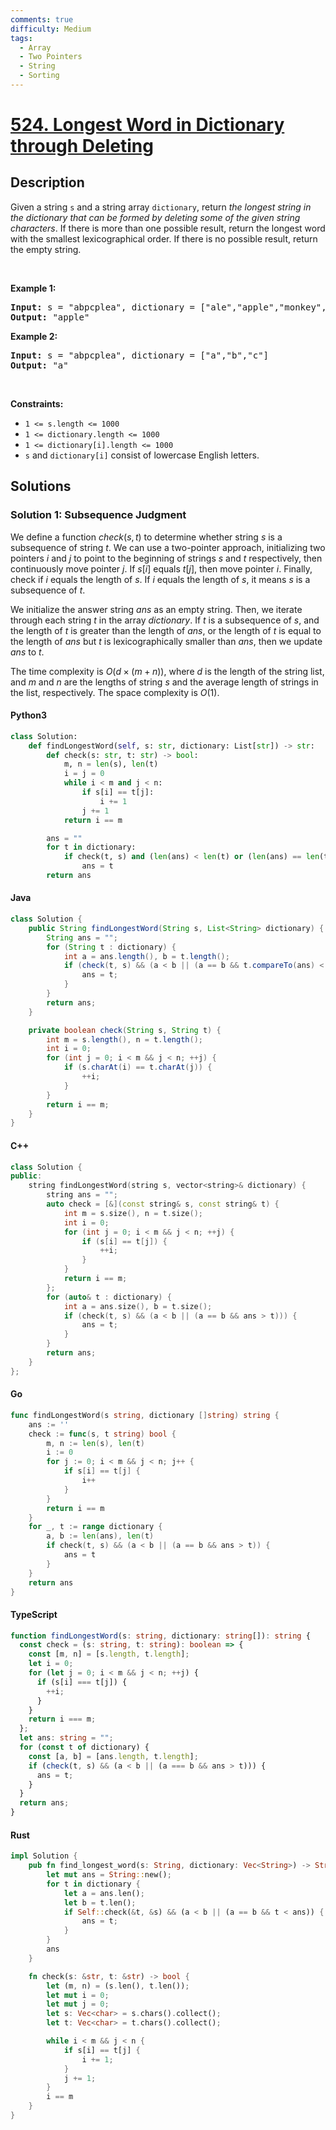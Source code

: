 ```yaml
---
comments: true
difficulty: Medium
tags:
  - Array
  - Two Pointers
  - String
  - Sorting
---
```


<!-- problem:start -->

# [524. Longest Word in Dictionary through Deleting](https://leetcode.com/problems/longest-word-in-dictionary-through-deleting)

## Description

<!-- description:start -->

<p>Given a string <code>s</code> and a string array <code>dictionary</code>, return <em>the longest string in the dictionary that can be formed by deleting some of the given string characters</em>. If there is more than one possible result, return the longest word with the smallest lexicographical order. If there is no possible result, return the empty string.</p>

<p>&nbsp;</p>
<p><strong class="example">Example 1:</strong></p>

<pre>
<strong>Input:</strong> s = &quot;abpcplea&quot;, dictionary = [&quot;ale&quot;,&quot;apple&quot;,&quot;monkey&quot;,&quot;plea&quot;]
<strong>Output:</strong> &quot;apple&quot;
</pre>

<p><strong class="example">Example 2:</strong></p>

<pre>
<strong>Input:</strong> s = &quot;abpcplea&quot;, dictionary = [&quot;a&quot;,&quot;b&quot;,&quot;c&quot;]
<strong>Output:</strong> &quot;a&quot;
</pre>

<p>&nbsp;</p>
<p><strong>Constraints:</strong></p>

<ul>
	<li><code>1 &lt;= s.length &lt;= 1000</code></li>
	<li><code>1 &lt;= dictionary.length &lt;= 1000</code></li>
	<li><code>1 &lt;= dictionary[i].length &lt;= 1000</code></li>
	<li><code>s</code> and <code>dictionary[i]</code> consist of lowercase English letters.</li>
</ul>

<!-- description:end -->

## Solutions

<!-- solution:start -->

### Solution 1: Subsequence Judgment

We define a function $check(s, t)$ to determine whether string $s$ is a subsequence of string $t$. We can use a two-pointer approach, initializing two pointers $i$ and $j$ to point to the beginning of strings $s$ and $t$ respectively, then continuously move pointer $j$. If $s[i]$ equals $t[j]$, then move pointer $i$. Finally, check if $i$ equals the length of $s$. If $i$ equals the length of $s$, it means $s$ is a subsequence of $t$.

We initialize the answer string $ans$ as an empty string. Then, we iterate through each string $t$ in the array $dictionary$. If $t$ is a subsequence of $s$, and the length of $t$ is greater than the length of $ans$, or the length of $t$ is equal to the length of $ans$ but $t$ is lexicographically smaller than $ans$, then we update $ans$ to $t$.

The time complexity is $O(d \times (m + n))$, where $d$ is the length of the string list, and $m$ and $n$ are the lengths of string $s$ and the average length of strings in the list, respectively. The space complexity is $O(1)$.

<!-- tabs:start -->

#### Python3

```python
class Solution:
    def findLongestWord(self, s: str, dictionary: List[str]) -> str:
        def check(s: str, t: str) -> bool:
            m, n = len(s), len(t)
            i = j = 0
            while i < m and j < n:
                if s[i] == t[j]:
                    i += 1
                j += 1
            return i == m

        ans = ""
        for t in dictionary:
            if check(t, s) and (len(ans) < len(t) or (len(ans) == len(t) and ans > t)):
                ans = t
        return ans
```

#### Java

```java
class Solution {
    public String findLongestWord(String s, List<String> dictionary) {
        String ans = "";
        for (String t : dictionary) {
            int a = ans.length(), b = t.length();
            if (check(t, s) && (a < b || (a == b && t.compareTo(ans) < 0))) {
                ans = t;
            }
        }
        return ans;
    }

    private boolean check(String s, String t) {
        int m = s.length(), n = t.length();
        int i = 0;
        for (int j = 0; i < m && j < n; ++j) {
            if (s.charAt(i) == t.charAt(j)) {
                ++i;
            }
        }
        return i == m;
    }
}
```

#### C++

```cpp
class Solution {
public:
    string findLongestWord(string s, vector<string>& dictionary) {
        string ans = "";
        auto check = [&](const string& s, const string& t) {
            int m = s.size(), n = t.size();
            int i = 0;
            for (int j = 0; i < m && j < n; ++j) {
                if (s[i] == t[j]) {
                    ++i;
                }
            }
            return i == m;
        };
        for (auto& t : dictionary) {
            int a = ans.size(), b = t.size();
            if (check(t, s) && (a < b || (a == b && ans > t))) {
                ans = t;
            }
        }
        return ans;
    }
};
```

#### Go

```go
func findLongestWord(s string, dictionary []string) string {
	ans := ''
	check := func(s, t string) bool {
		m, n := len(s), len(t)
		i := 0
		for j := 0; i < m && j < n; j++ {
			if s[i] == t[j] {
				i++
			}
		}
		return i == m
	}
	for _, t := range dictionary {
		a, b := len(ans), len(t)
		if check(t, s) && (a < b || (a == b && ans > t)) {
			ans = t
		}
	}
	return ans
}
```

#### TypeScript

```ts
function findLongestWord(s: string, dictionary: string[]): string {
  const check = (s: string, t: string): boolean => {
    const [m, n] = [s.length, t.length];
    let i = 0;
    for (let j = 0; i < m && j < n; ++j) {
      if (s[i] === t[j]) {
        ++i;
      }
    }
    return i === m;
  };
  let ans: string = "";
  for (const t of dictionary) {
    const [a, b] = [ans.length, t.length];
    if (check(t, s) && (a < b || (a === b && ans > t))) {
      ans = t;
    }
  }
  return ans;
}
```

#### Rust

```rust
impl Solution {
    pub fn find_longest_word(s: String, dictionary: Vec<String>) -> String {
        let mut ans = String::new();
        for t in dictionary {
            let a = ans.len();
            let b = t.len();
            if Self::check(&t, &s) && (a < b || (a == b && t < ans)) {
                ans = t;
            }
        }
        ans
    }

    fn check(s: &str, t: &str) -> bool {
        let (m, n) = (s.len(), t.len());
        let mut i = 0;
        let mut j = 0;
        let s: Vec<char> = s.chars().collect();
        let t: Vec<char> = t.chars().collect();

        while i < m && j < n {
            if s[i] == t[j] {
                i += 1;
            }
            j += 1;
        }
        i == m
    }
}
```

<!-- tabs:end -->

<!-- solution:end -->

<!-- problem:end -->
